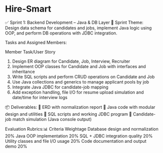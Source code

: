 # Hire-Smart
 ✅
 Sprint 1: Backend Development – Java & DB Layer
 📌
 Sprint Theme:
 Design data schema for candidates and jobs, implement Java logic using OOP, and perform DB 
 operations with JDBC integration.
 
 Tasks and Assigned Members:
 
 Member Task/User Story
1. Design ER diagram for Candidate, Job, Interview, Recruiter
2. Implement OOP classes for Candidate and Job with interfaces and inheritance
3. Write SQL scripts and perform CRUD operations on Candidate and Job
4. Use Java collections and generics to manage applicant pools by job
5. Integrate Java JDBC for candidate-job mapping
6. Add exception handling, file I/O for resume upload simulation and date/time for interview 
logs


 📦  Deliverables:
  ERD with normalization report
  Java code with modular design and utilities
  SQL scripts and working JDBC program
  Candidate-job match simulation (Java console output)

 
 Evaluation Rubrics:📊
 Criteria                              Weightage
 Database design and normalization        20%
 Java OOP implementation                  20%
 SQL + JDBC integration quality           20%
 Utility classes and file I/O usage       20%
 Code documentation and output demo       20%
